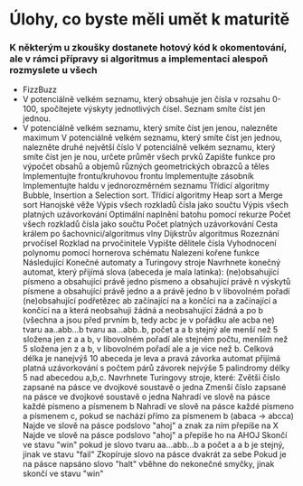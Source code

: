 # Úlohy, co byste měli umět k maturitě
### K některým u zkoušky dostanete hotový kód k okomentování, ale v rámci přípravy si algoritmus a implementaci alespoň rozmyslete u všech
- FizzBuzz
- V potenciálně velkém seznamu, který obsahuje jen čísla v rozsahu 0-100, spočítejete výskyty jednotlivých čísel. Seznam smíte číst jen jednou. 
- V potenciálně velkém seznamu, který smíte číst jen jenou, nalezněte maximum
V potenciálně velkém seznamu, který smíte číst jen jednou, nalezněte druhé největší číslo
V potenciálně velkém seznamu, který smíte číst jen je	nou, určete průměr všech prvků
Zapište funkce pro výpočet obsahů a objemů různých geometrických obrazců a těles
Implementujte frontu/kruhovou frontu
Implementujte zásobník
Implementujte haldu v jednorozměrném seznamu
Třídicí algoritmy Bubble, Insertion a Selection sort.
Třídicí algoritmy Heap sort a Merge sort
Hanojské věže
Výpis všech rozkladů čísla jako součtu
Výpis všech platných uzávorkování
Optimální naplnění batohu pomocí rekurze
Počet všech rozkladů čísla jako součtu
Počet platných uzávorkování
Cesta králem po šachovnici/algoritmus vlny
Dijkstrův algoritmus
Rozeznání prvočísel
Rozklad na prvočinitele
Vypište dělitele čísla
Vyhodnocení polynomu pomocí hornerova schématu
Nalezení kořene funkce
Následující Konečné automaty a Turingovy stroje
Navrhnete konečný automat, který přijímá slova (abeceda je mala latinka):
(ne)obsahující písmeno a
obsahující právě jedno písmeno a
obsahující právě n výskytů písmene a
obsahující právě jedno a a právě jedno b v libovolném pořadí
(ne)obsahující podřetězec ab
začínající na a
končící na a
začínající a končící na a
která neobsahuji žádná a
neobsahující žádná a po b (všechna a jsou před prvním b, tedy acbc je v pořádku ale acba ne)
tvaru aa..abb...b
tvaru aa…abb..b, počet a a b stejný ale menší než 5
složena jen z a a b, v libovolném pořadí ale stejném počtu, menším než 5
složena jen z a b, v libovolném pořadí ale a je vice než b. Celková délka je nanejvýš 10
abeceda je leva a pravá závorka automat přijímá platná uzávorkování s počtem párů závorek nejvýše 5
palindromy délky 5 nad abecedou a,b,c.
Navrhnete Turingovy stroje, které:
Zvětši číslo zapsané na pásce ve dvojkové soustavě o jedna
Zmenší číslo zapsané na pásce ve dvojkové soustavě o jedna
Nahradí ve slově na pásce každé písmeno a písmenem b
Nahradí ve slově na pásce každé písmeno a písmenem c, pokud se nachází přímo za písmenem b (abaca -> abcca)
Najde ve slově na pásce podslovo "ahoj" a znak za ním přepíše na X
Najde ve slově na pásce podslovo "ahoj" a přepíše ho na AHOJ
Skončí ve stavu "win" pokud je slovo tvaru aa...abb...b a počet a a b je stejný, jinak ve stavu "fail"
Zkopíruje slovo na pásce dvakrát za sebe
Pokud je na pásce napsáno slovo "halt" vběhne do nekonečné smyčky, jinak skončí ve stavu "win"
